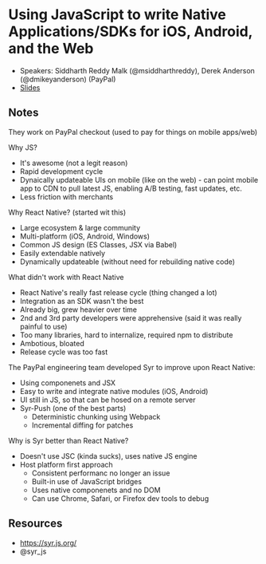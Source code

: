 # Using JavaScript to write Native Applications/SDKs for iOS, Android, and the Web
- Speakers: Siddharth Reddy Malk (@msiddharthreddy), Derek Anderson (@dmikeyanderson) (PayPal)
- [Slides](https://www.slideshare.net/DerekAnderson20/using-javascript-to-write-native-mobile-applications)

## Notes

They work on PayPal checkout (used to pay for things on mobile apps/web)

Why JS?
- It's awesome (not a legit reason)
- Rapid development cycle
- Dynaically updateable UIs on mobile (like on the web) - can point mobile app to CDN to pull latest JS, enabling A/B testing, fast updates, etc.
- Less friction with merchants

Why React Native? (started wit this)
- Large ecosystem & large community
- Multi-platform (iOS, Android, Windows)
- Common JS design (ES Classes, JSX via Babel)
- Easily extendable natively
- Dynamically updateable (without need for rebuilding native code)

What didn't work with React Native
- React Native's really fast release cycle (thing changed a lot)
- Integration as an SDK wasn't the best
- Already big, grew heavier over time
- 2nd and 3rd party developers were apprehensive (said it was really painful to use)
- Too many libraries, hard to internalize, required npm to distribute
- Ambotious, bloated
- Release cycle was too fast

The PayPal engineering team developed Syr to improve upon React Native:
- Using componenets and JSX
- Easy to write and integrate native modules (iOS, Android)
- UI still in JS, so that can be hosed on a remote server
- Syr-Push (one of the best parts)
  - Deterministic chunking using Webpack
  - Incremental diffing for patches

Why is Syr better than React Native?
- Doesn't use JSC (kinda sucks), uses native JS engine
- Host platform first approach
  - Consistent performanc no longer an issue
  - Built-in use of JavaScript bridges
  - Uses native componenets and no DOM
  - Can use Chrome, Safari, or Firefox dev tools to debug

## Resources
- https://syr.js.org/
- @syr_js
